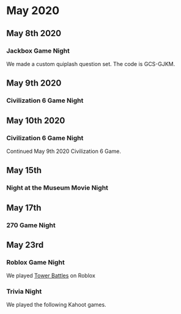# May 2020

## May 8th 2020
### Jackbox Game Night
We made a custom quiplash question set. The code is GCS-GJKM.

## May 9th 2020
### Civilization 6 Game Night

## May 10th 2020
### Civilization 6 Game Night
Continued May 9th 2020 Civilization 6 Game.

## May 15th
### Night at the Museum Movie Night

## May 17th
### 270 Game Night

## May 23rd
### Roblox Game Night
We played [Tower Battles](https://www.roblox.com/games/45146873/Tower-Battles) on Roblox
### Trivia Night
We played the following Kahoot games.

